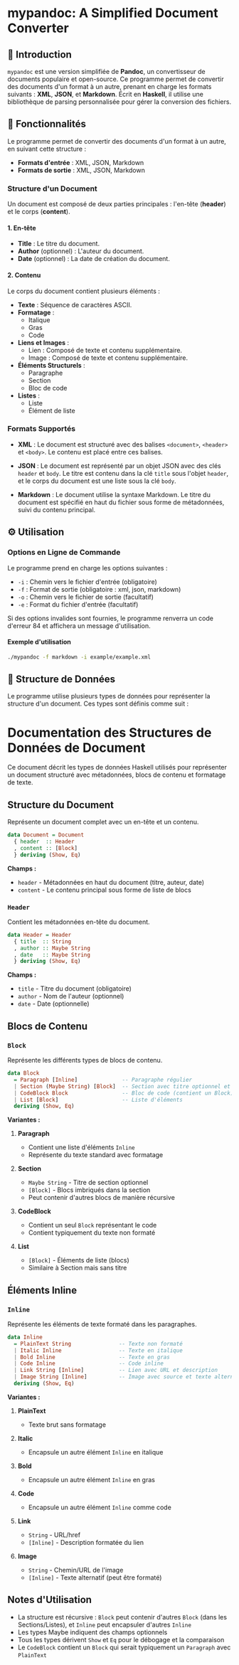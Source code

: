# mypandoc: A Simplified Document Converter

## 🌟 Introduction

`mypandoc` est une version simplifiée de **Pandoc**, un convertisseur de documents populaire et open-source. Ce programme permet de convertir des documents d'un format à un autre, prenant en charge les formats suivants : **XML**, **JSON**, et **Markdown**. Écrit en **Haskell**, il utilise une bibliothèque de parsing personnalisée pour gérer la conversion des fichiers.

## 📝 Fonctionnalités

Le programme permet de convertir des documents d'un format à un autre, en suivant cette structure :

- **Formats d'entrée** : XML, JSON, Markdown
- **Formats de sortie** : XML, JSON, Markdown

### Structure d'un Document

Un document est composé de deux parties principales : l'en-tête (**header**) et le corps (**content**).

#### 1. En-tête
- **Title** : Le titre du document.
- **Author** (optionnel) : L'auteur du document.
- **Date** (optionnel) : La date de création du document.

#### 2. Contenu
Le corps du document contient plusieurs éléments :
- **Texte** : Séquence de caractères ASCII.
- **Formatage** : 
  - Italique
  - Gras
  - Code
- **Liens et Images** : 
  - Lien : Composé de texte et contenu supplémentaire.
  - Image : Composé de texte et contenu supplémentaire.
- **Éléments Structurels** :
  - Paragraphe
  - Section
  - Bloc de code
- **Listes** :
  - Liste
  - Élément de liste

### Formats Supportés

- **XML** : Le document est structuré avec des balises `<document>`, `<header>` et `<body>`. Le contenu est placé entre ces balises.

- **JSON** : Le document est représenté par un objet JSON avec des clés `header` et `body`. Le titre est contenu dans la clé `title` sous l'objet `header`, et le corps du document est une liste sous la clé `body`.

- **Markdown** : Le document utilise la syntaxe Markdown. Le titre du document est spécifié en haut du fichier sous forme de métadonnées, suivi du contenu principal.

## ⚙️ Utilisation

### Options en Ligne de Commande

Le programme prend en charge les options suivantes :

- `-i` : Chemin vers le fichier d'entrée (obligatoire)
- `-f` : Format de sortie (obligatoire : xml, json, markdown)
- `-o` : Chemin vers le fichier de sortie (facultatif)
- `-e` : Format du fichier d'entrée (facultatif)

Si des options invalides sont fournies, le programme renverra un code d'erreur 84 et affichera un message d'utilisation.

#### Exemple d'utilisation

```bash
./mypandoc -f markdown -i example/example.xml
```

## 📄 Structure de Données

Le programme utilise plusieurs types de données pour représenter la structure d'un document. Ces types sont définis comme suit :

# Documentation des Structures de Données de Document

Ce document décrit les types de données Haskell utilisés pour représenter un document structuré avec métadonnées, blocs de contenu et formatage de texte.

## Structure du Document

Représente un document complet avec un en-tête et un contenu.

```haskell
data Document = Document
  { header  :: Header
  , content :: [Block]
  } deriving (Show, Eq)
```

**Champs :**
- `header` - Métadonnées en haut du document (titre, auteur, date)
- `content` - Le contenu principal sous forme de liste de blocs

### `Header`
Contient les métadonnées en-tête du document.

```haskell
data Header = Header
  { title  :: String
  , author :: Maybe String
  , date   :: Maybe String
  } deriving (Show, Eq)
```

**Champs :**
- `title` - Titre du document (obligatoire)
- `author` - Nom de l'auteur (optionnel)
- `date` - Date (optionnelle)

## Blocs de Contenu

### `Block`
Représente les différents types de blocs de contenu.

```haskell
data Block
  = Paragraph [Inline]              -- Paragraphe régulier
  | Section (Maybe String) [Block]  -- Section avec titre optionnel et blocs imbriqués
  | CodeBlock Block                 -- Bloc de code (contient un Block)
  | List [Block]                    -- Liste d'éléments
  deriving (Show, Eq)
```

**Variantes :**
1. **Paragraph**
   - Contient une liste d'éléments `Inline`
   - Représente du texte standard avec formatage

2. **Section**
   - `Maybe String` - Titre de section optionnel
   - `[Block]` - Blocs imbriqués dans la section
   - Peut contenir d'autres blocs de manière récursive

3. **CodeBlock**
   - Contient un seul `Block` représentant le code
   - Contient typiquement du texte non formaté

4. **List**
   - `[Block]` - Éléments de liste (blocs)
   - Similaire à Section mais sans titre

## Éléments Inline

### `Inline`
Représente les éléments de texte formaté dans les paragraphes.

```haskell
data Inline
  = PlainText String               -- Texte non formaté
  | Italic Inline                  -- Texte en italique
  | Bold Inline                    -- Texte en gras
  | Code Inline                    -- Code inline
  | Link String [Inline]           -- Lien avec URL et description
  | Image String [Inline]          -- Image avec source et texte alternatif
  deriving (Show, Eq)
```

**Variantes :**
1. **PlainText**
   - Texte brut sans formatage

2. **Italic**
   - Encapsule un autre élément `Inline` en italique

3. **Bold**
   - Encapsule un autre élément `Inline` en gras

4. **Code**
   - Encapsule un autre élément `Inline` comme code

5. **Link**
   - `String` - URL/href
   - `[Inline]` - Description formatée du lien

6. **Image**
   - `String` - Chemin/URL de l'image
   - `[Inline]` - Texte alternatif (peut être formaté)

## Notes d'Utilisation

- La structure est récursive : `Block` peut contenir d'autres `Block` (dans les Sections/Listes), et `Inline` peut encapsuler d'autres `Inline`
- Les types Maybe indiquent des champs optionnels
- Tous les types dérivent `Show` et `Eq` pour le débogage et la comparaison
- Le `CodeBlock` contient un `Block` qui serait typiquement un `Paragraph` avec `PlainText`
```